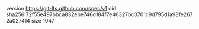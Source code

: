 version https://git-lfs.github.com/spec/v1
oid sha256:72f55e497bbca832ebe746d184f7e46327bc3701c9d795d1a98fe2672a027414
size 1047

